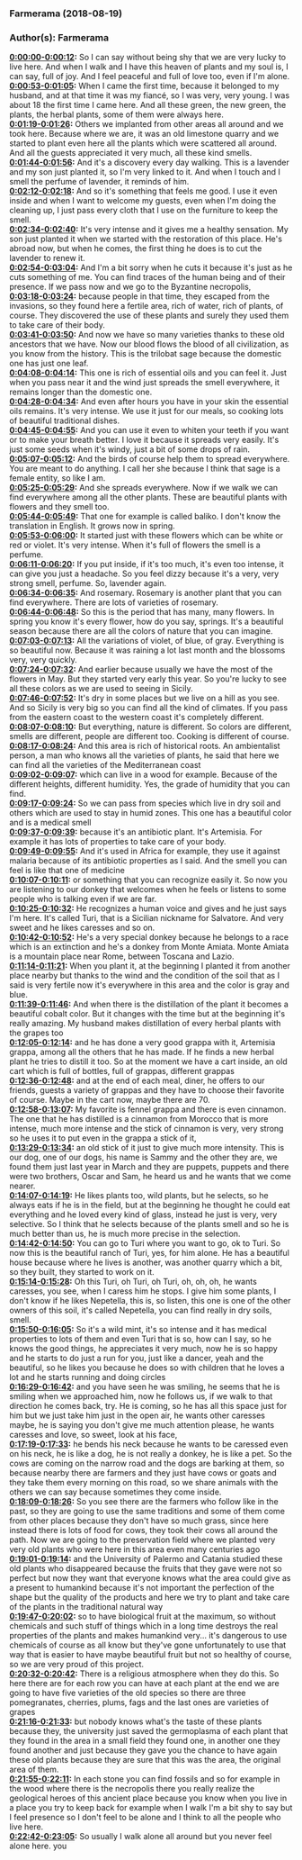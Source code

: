 ### Farmerama  (2018-08-19)  
### Author(s): Farmerama  

**[0:00:00-0:00:12](https://soundcloud.com/farmerama-radio/shorts-ex-fuedo-stallaini#t=0:00:00):**  So I can say without being shy that we are very lucky to live here.  And when I walk and I have this heaven of plants and my soul is, I can say, full of joy.  And I feel peaceful and full of love too, even if I'm alone.  
**[0:00:53-0:01:05](https://soundcloud.com/farmerama-radio/shorts-ex-fuedo-stallaini#t=0:00:53):**  When I came the first time, because it belonged to my husband, and at that time it was my fiancé, so I was very, very young.  I was about 18 the first time I came here.  And all these green, the new green, the plants, the herbal plants, some of them were always here.  
**[0:01:19-0:01:26](https://soundcloud.com/farmerama-radio/shorts-ex-fuedo-stallaini#t=0:01:19):**  Others we implanted from other areas all around and we took here.  Because where we are, it was an old limestone quarry and we started to plant even here all the plants which were scattered all around.  And all the guests appreciated it very much, all these kind smells.  
**[0:01:44-0:01:56](https://soundcloud.com/farmerama-radio/shorts-ex-fuedo-stallaini#t=0:01:44):**  And it's a discovery every day walking.  This is a lavender and my son just planted it, so I'm very linked to it.  And when I touch and I smell the perfume of lavender, it reminds of him.  
**[0:02:12-0:02:18](https://soundcloud.com/farmerama-radio/shorts-ex-fuedo-stallaini#t=0:02:12):**  And so it's something that feels me good.  I use it even inside and when I want to welcome my guests, even when I'm doing the cleaning up,  I just pass every cloth that I use on the furniture to keep the smell.  
**[0:02:34-0:02:40](https://soundcloud.com/farmerama-radio/shorts-ex-fuedo-stallaini#t=0:02:34):**  It's very intense and it gives me a healthy sensation.  My son just planted it when we started with the restoration of this place.  He's abroad now, but when he comes, the first thing he does is to cut the lavender to renew it.  
**[0:02:54-0:03:04](https://soundcloud.com/farmerama-radio/shorts-ex-fuedo-stallaini#t=0:02:54):**  And I'm a bit sorry when he cuts it because it's just as he cuts something of me.  You can find traces of the human being and of their presence.  If we pass now and we go to the Byzantine necropolis,  
**[0:03:18-0:03:24](https://soundcloud.com/farmerama-radio/shorts-ex-fuedo-stallaini#t=0:03:18):**  because people in that time, they escaped from the invasions,  so they found here a fertile area, rich of water, rich of plants, of course.  They discovered the use of these plants and surely they used them to take care of their body.  
**[0:03:41-0:03:50](https://soundcloud.com/farmerama-radio/shorts-ex-fuedo-stallaini#t=0:03:41):**  And now we have so many varieties thanks to these old ancestors that we have.  Now our blood flows the blood of all civilization, as you know from the history.  This is the trilobat sage because the domestic one has just one leaf.  
**[0:04:08-0:04:14](https://soundcloud.com/farmerama-radio/shorts-ex-fuedo-stallaini#t=0:04:08):**  This one is rich of essential oils and you can feel it.  Just when you pass near it and the wind just spreads the smell everywhere,  it remains longer than the domestic one.  
**[0:04:28-0:04:34](https://soundcloud.com/farmerama-radio/shorts-ex-fuedo-stallaini#t=0:04:28):**  And even after hours you have in your skin the essential oils remains.  It's very intense. We use it just for our meals,  so cooking lots of beautiful traditional dishes.  
**[0:04:45-0:04:55](https://soundcloud.com/farmerama-radio/shorts-ex-fuedo-stallaini#t=0:04:45):**  And you can use it even to whiten your teeth if you want or to make your breath better.  I love it because it spreads very easily.  It's just some seeds when it's windy, just a bit of some drops of rain.  
**[0:05:07-0:05:12](https://soundcloud.com/farmerama-radio/shorts-ex-fuedo-stallaini#t=0:05:07):**  And the birds of course help them to spread everywhere.  You are meant to do anything.  I call her she because I think that sage is a female entity, so like I am.  
**[0:05:25-0:05:29](https://soundcloud.com/farmerama-radio/shorts-ex-fuedo-stallaini#t=0:05:25):**  And she spreads everywhere.  Now if we walk we can find everywhere among all the other plants.  These are beautiful plants with flowers and they smell too.  
**[0:05:44-0:05:49](https://soundcloud.com/farmerama-radio/shorts-ex-fuedo-stallaini#t=0:05:44):**  That one for example is called baliko.  I don't know the translation in English.  It grows now in spring.  
**[0:05:53-0:06:00](https://soundcloud.com/farmerama-radio/shorts-ex-fuedo-stallaini#t=0:05:53):**  It started just with these flowers which can be white or red or violet.  It's very intense.  When it's full of flowers the smell is a perfume.  
**[0:06:11-0:06:20](https://soundcloud.com/farmerama-radio/shorts-ex-fuedo-stallaini#t=0:06:11):**  If you put inside, if it's too much, it's even too intense, it can give you just a headache.  So you feel dizzy because it's a very, very strong smell, perfume.  So, lavender again.  
**[0:06:34-0:06:35](https://soundcloud.com/farmerama-radio/shorts-ex-fuedo-stallaini#t=0:06:34):**  And rosemary.  Rosemary is another plant that you can find everywhere.  There are lots of varieties of rosemary.  
**[0:06:44-0:06:48](https://soundcloud.com/farmerama-radio/shorts-ex-fuedo-stallaini#t=0:06:44):**  So this is the period that has many, many flowers.  In spring you know it's every flower, how do you say, springs.  It's a beautiful season because there are all the colors of nature that you can imagine.  
**[0:07:03-0:07:13](https://soundcloud.com/farmerama-radio/shorts-ex-fuedo-stallaini#t=0:07:03):**  All the variations of violet, of blue, of gray.  Everything is so beautiful now.  Because it was raining a lot last month and the blossoms very, very quickly.  
**[0:07:24-0:07:32](https://soundcloud.com/farmerama-radio/shorts-ex-fuedo-stallaini#t=0:07:24):**  And earlier because usually we have the most of the flowers in May.  But they started very early this year.  So you're lucky to see all these colors as we are used to seeing in Sicily.  
**[0:07:46-0:07:52](https://soundcloud.com/farmerama-radio/shorts-ex-fuedo-stallaini#t=0:07:46):**  It's dry in some places but we live on a hill as you see.  And so Sicily is very big so you can find all the kind of climates.  If you pass from the eastern coast to the western coast it's completely different.  
**[0:08:07-0:08:10](https://soundcloud.com/farmerama-radio/shorts-ex-fuedo-stallaini#t=0:08:07):**  But everything, nature is different.  So colors are different, smells are different, people are different too.  Cooking is different of course.  
**[0:08:17-0:08:24](https://soundcloud.com/farmerama-radio/shorts-ex-fuedo-stallaini#t=0:08:17):**  And this area is rich of historical roots.  An ambientalist person, a man who knows all the varieties of plants,  he said that here we can find all the varieties of the Mediterranean coast  
**[0:09:02-0:09:07](https://soundcloud.com/farmerama-radio/shorts-ex-fuedo-stallaini#t=0:09:02):**  which can live in a wood for example.  Because of the different heights, different humidity.  Yes, the grade of humidity that you can find.  
**[0:09:17-0:09:24](https://soundcloud.com/farmerama-radio/shorts-ex-fuedo-stallaini#t=0:09:17):**  So we can pass from species which live in dry soil  and others which are used to stay in humid zones.  This one has a beautiful color and is a medical smell  
**[0:09:37-0:09:39](https://soundcloud.com/farmerama-radio/shorts-ex-fuedo-stallaini#t=0:09:37):**  because it's an antibiotic plant.  It's Artemisia.  For example it has lots of properties to take care of your body.  
**[0:09:49-0:09:55](https://soundcloud.com/farmerama-radio/shorts-ex-fuedo-stallaini#t=0:09:49):**  And it's used in Africa for example, they use it against malaria  because of its antibiotic properties as I said.  And the smell you can feel is like that one of medicine  
**[0:10:07-0:10:11](https://soundcloud.com/farmerama-radio/shorts-ex-fuedo-stallaini#t=0:10:07):**  or something that you can recognize easily it.  So now you are listening to our donkey that welcomes  when he feels or listens to some people who is talking even if we are far.  
**[0:10:25-0:10:32](https://soundcloud.com/farmerama-radio/shorts-ex-fuedo-stallaini#t=0:10:25):**  He recognizes a human voice and gives and he just says I'm here.  It's called Turi, that is a Sicilian nickname for Salvatore.  And very sweet and he likes caresses and so on.  
**[0:10:42-0:10:52](https://soundcloud.com/farmerama-radio/shorts-ex-fuedo-stallaini#t=0:10:42):**  He's a very special donkey because he belongs to a race which is an extinction  and he's a donkey from Monte Amiata.  Monte Amiata is a mountain place near Rome, between Toscana and Lazio.  
**[0:11:14-0:11:21](https://soundcloud.com/farmerama-radio/shorts-ex-fuedo-stallaini#t=0:11:14):**  When you plant it, at the beginning I planted it from another place nearby  but thanks to the wind and the condition of the soil that as I said is very fertile  now it's everywhere in this area and the color is gray and blue.  
**[0:11:39-0:11:46](https://soundcloud.com/farmerama-radio/shorts-ex-fuedo-stallaini#t=0:11:39):**  And when there is the distillation of the plant it becomes a beautiful cobalt color.  But it changes with the time but at the beginning it's really amazing.  My husband makes distillation of every herbal plants with the grapes too  
**[0:12:05-0:12:14](https://soundcloud.com/farmerama-radio/shorts-ex-fuedo-stallaini#t=0:12:05):**  and he has done a very good grappa with it, Artemisia grappa, among all the others that he has made.  If he finds a new herbal plant he tries to distill it too.  So at the moment we have a cart inside, an old cart which is full of bottles, full of grappas, different grappas  
**[0:12:36-0:12:48](https://soundcloud.com/farmerama-radio/shorts-ex-fuedo-stallaini#t=0:12:36):**  and at the end of each meal, diner, he offers to our friends, guests a variety of grappas  and they have to choose their favorite of course.  Maybe in the cart now, maybe there are 70.  
**[0:12:58-0:13:07](https://soundcloud.com/farmerama-radio/shorts-ex-fuedo-stallaini#t=0:12:58):**  My favorite is fennel grappa and there is even cinnamon.  The one that he has distilled is a cinnamon from Morocco that is more intense, much more intense  and the stick of cinnamon is very, very strong so he uses it to put even in the grappa a stick of it,  
**[0:13:29-0:13:34](https://soundcloud.com/farmerama-radio/shorts-ex-fuedo-stallaini#t=0:13:29):**  an old stick of it just to give much more intensity.  This is our dog, one of our dogs, his name is Sammy and the other they are, we found them just last year in March  and they are puppets, puppets and there were two brothers, Oscar and Sam, he heard us and he wants that we come nearer.  
**[0:14:07-0:14:19](https://soundcloud.com/farmerama-radio/shorts-ex-fuedo-stallaini#t=0:14:07):**  He likes plants too, wild plants, but he selects, so he always eats if he is in the field, but at the beginning  he thought he could eat everything and he loved every kind of glass, instead he just is very, very selective.  So I think that he selects because of the plants smell and so he is much better than us, he is much more precise in the selection.  
**[0:14:42-0:14:50](https://soundcloud.com/farmerama-radio/shorts-ex-fuedo-stallaini#t=0:14:42):**  You can go to Turi where you want to go, ok to Turi.  So now this is the beautiful ranch of Turi, yes, for him alone.  He has a beautiful house because where he lives is another, was another quarry which a bit, so they built, they started to work on it.  
**[0:15:14-0:15:28](https://soundcloud.com/farmerama-radio/shorts-ex-fuedo-stallaini#t=0:15:14):**  Oh this Turi, oh Turi, oh Turi, oh, oh, oh, he wants caresses, you see, when I caress him he stops.  I give him some plants, I don't know if he likes Nepetella, this is, so listen, this one is one of the other owners of this soil,  it's called Nepetella, you can find really in dry soils, smell.  
**[0:15:50-0:16:05](https://soundcloud.com/farmerama-radio/shorts-ex-fuedo-stallaini#t=0:15:50):**  So it's a wild mint, it's so intense and it has medical properties to lots of them and even Turi that is so, how can I say,  so he knows the good things, he appreciates it very much, now he is so happy and he starts to do just a run for you, just like a dancer,  yeah and the beautiful, so he likes you because he does so with children that he loves a lot and he starts running and doing circles  
**[0:16:29-0:16:42](https://soundcloud.com/farmerama-radio/shorts-ex-fuedo-stallaini#t=0:16:29):**  and you have seen he was smiling, he seems that he is smiling when we approached him, now he follows us, if we walk to that direction he comes back, try.  He is coming, so he has all this space just for him but we just take him just in the open air, he wants other caresses maybe,  he is saying you don't give me much attention please, he wants caresses and love, so sweet, look at his face,  
**[0:17:19-0:17:33](https://soundcloud.com/farmerama-radio/shorts-ex-fuedo-stallaini#t=0:17:19):**  he bends his neck because he wants to be caressed even on his neck, he is like a dog, he is not really a donkey, he is like a pet.  So the cows are coming on the narrow road and the dogs are barking at them, so because nearby there are farmers and they just have cows or goats  and they take them every morning on this road, so we share animals with the others we can say because sometimes they come inside.  
**[0:18:09-0:18:26](https://soundcloud.com/farmerama-radio/shorts-ex-fuedo-stallaini#t=0:18:09):**  So you see there are the farmers who follow like in the past, so they are going to use the same traditions and some of them come from other places  because they don't have so much grass, since here instead there is lots of food for cows, they took their cows all around the path.  Now we are going to the preservation field where we planted very very old plants who were here in this area even many centuries ago  
**[0:19:01-0:19:14](https://soundcloud.com/farmerama-radio/shorts-ex-fuedo-stallaini#t=0:19:01):**  and the University of Palermo and Catania studied these old plants who disappeared because the fruits that they gave were not so perfect  but now they want that everyone knows what the area could give as a present to humankind because it's not important the perfection of the shape  but the quality of the products and here we try to plant and take care of the plants in the traditional natural way  
**[0:19:47-0:20:02](https://soundcloud.com/farmerama-radio/shorts-ex-fuedo-stallaini#t=0:19:47):**  so to have biological fruit at the maximum, so without chemicals and such stuff of things which in a long time destroys the real properties of the plants  and makes humankind very... it's dangerous to use chemicals of course as all know but they've gone unfortunately to use that way  that is easier to have maybe beautiful fruit but not so healthy of course, so we are very proud of this project.  
**[0:20:32-0:20:42](https://soundcloud.com/farmerama-radio/shorts-ex-fuedo-stallaini#t=0:20:32):**  There is a religious atmosphere when they do this.  So here there are for each row you can have at each plant at the end we are going to have five varieties of the old species  so there are three pomegranates, cherries, plums, fags and the last ones are varieties of grapes  
**[0:21:16-0:21:33](https://soundcloud.com/farmerama-radio/shorts-ex-fuedo-stallaini#t=0:21:16):**  but nobody knows what's the taste of these plants because they, the university just saved the germoplasma of each plant that they found in the area  in a small field they found one, in another one they found another and just because they gave you the chance to have again these old plants  because they are sure that this was the area, the original area of them.  
**[0:21:55-0:22:11](https://soundcloud.com/farmerama-radio/shorts-ex-fuedo-stallaini#t=0:21:55):**  In each stone you can find fossils and so for example in the wood where there is the necropolis  there you really realize the geological heroes of this ancient place because you know when you live in a place you try to keep back  for example when I walk I'm a bit shy to say but I feel presence so I don't feel to be alone and I think to all the people who live here.  
**[0:22:42-0:23:05](https://soundcloud.com/farmerama-radio/shorts-ex-fuedo-stallaini#t=0:22:42):**  So usually I walk alone all around but you never feel alone here.  you  